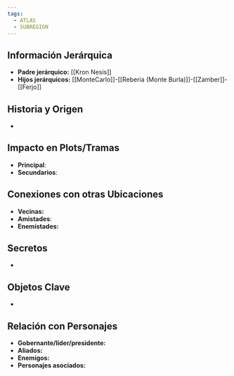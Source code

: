 ```yaml
---
tags:
  - ATLAS
  - SUBREGION
---
```

## Información Jerárquica
- **Padre jerárquico:** [[Kron Nesis]]
- **Hijos jerárquicos:** [[MonteCarlo]]-[[Reberia (Monte Burla)]]-[[Zamber]]-[[Ferjo]]

## Historia y Origen
- 

## Impacto en Plots/Tramas 
- **Principal**: 
- **Secundarios**:

## Conexiones con otras Ubicaciones
- **Vecinas:**
- **Amistades**:
- **Enemistades:**

## Secretos 
- 

## Objetos Clave
- 

## Relación con Personajes 
- **Gobernante/líder/presidente:**
- **Aliados:**
- **Enemigos:**
- **Personajes asociados:**
